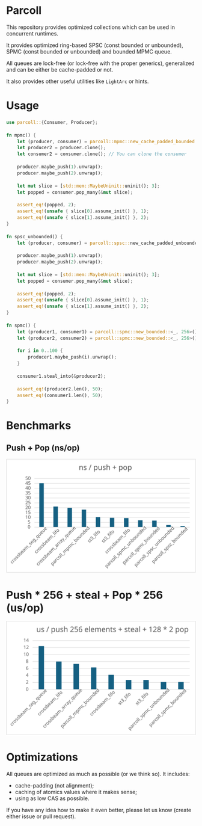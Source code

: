 # Parcoll

This repository provides optimized collections which can be used in concurrent runtimes.

It provides optimized ring-based SPSC (const bounded or unbounded),
SPMC (const bounded or unbounded) and bounded MPMC queue.

All queues are lock-free (or lock-free with the proper generics), generalized and can be
either be cache-padded or not.

It also provides other useful utilities like `LightArc` or hints.

# Usage

```rust
use parcoll::{Consumer, Producer};

fn mpmc() {
    let (producer, consumer) = parcoll::mpmc::new_cache_padded_bounded::<_, 256>();
    let producer2 = producer.clone();
    let consumer2 = consumer.clone(); // You can clone the consumer
    
    producer.maybe_push(1).unwrap();
    producer.maybe_push(2).unwrap();
    
    let mut slice = [std::mem::MaybeUninit::uninit(); 3];
    let popped = consumer.pop_many(&mut slice);
    
    assert_eq!(popped, 2);
    assert_eq!(unsafe { slice[0].assume_init() }, 1);
    assert_eq!(unsafe { slice[1].assume_init() }, 2);
}

fn spsc_unbounded() {
    let (producer, consumer) = parcoll::spsc::new_cache_padded_unbounded();
    
    producer.maybe_push(1).unwrap();
    producer.maybe_push(2).unwrap();
    
    let mut slice = [std::mem::MaybeUninit::uninit(); 3];
    let popped = consumer.pop_many(&mut slice);
    
    assert_eq!(popped, 2);
    assert_eq!(unsafe { slice[0].assume_init() }, 1);
    assert_eq!(unsafe { slice[1].assume_init() }, 2);
}

fn spmc() {
    let (producer1, consumer1) = parcoll::spmc::new_bounded::<_, 256>();
    let (producer2, consumer2) = parcoll::spmc::new_bounded::<_, 256>();
    
    for i in 0..100 {
        producer1.maybe_push(i).unwrap();
    }
    
    consumer1.steal_into(&producer2);
    
    assert_eq!(producer2.len(), 50);
    assert_eq!(consumer1.len(), 50);
}
```

# Benchmarks

## Push + Pop (ns/op)

![push_pop.svg](./images/push_pop.svg)

# Push * 256 + steal + Pop * 256 (us/op)

![push_steal_pop.svg](./images/push_steal_pop.svg)

# Optimizations

All queues are optimized as much as possible (or we think so). It includes:

- cache-padding (not alignment);
- caching of atomics values where it makes sense;
- using as low CAS as possible.

If you have any idea how to make it even better, please let us know 
(create either issue or pull request).